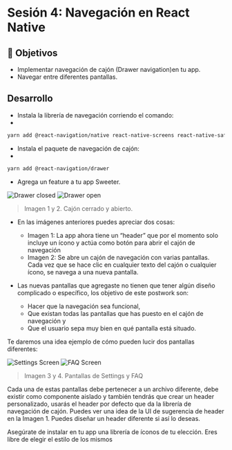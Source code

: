 # Sesión 4: Navegación en React Native

## :dart: Objetivos

- Implementar navegación de cajón (Drawer navigation)en tu app.
- Navegar entre diferentes pantallas.

## Desarrollo

- Instala  la librería de navegación corriendo el comando:
- 
```bash
yarn add @react-navigation/native react-native-screens react-native-safe-area-context
```

- Instala el paquete de navegación de cajón:
- 
```bash
yarn add @react-navigation/drawer
```

- Agrega un feature a tu app Sweeter.

![Drawer closed](./assets/image5.png)
![Drawer open](./assets/image2.png)

> Imagen 1 y 2. Cajón cerrado y abierto.

- En las imágenes anteriores puedes apreciar dos cosas:

    - Imagen 1: La app ahora tiene un “header” que por el momento solo incluye un ícono y actúa como botón para abrir el cajón de navegación
    - Imagen 2: Se abre un cajón de navegación con varias pantallas. Cada vez que se hace clic en cualquier texto del cajón o cualquier ícono, se navega a una nueva pantalla.

- Las nuevas pantallas que agregaste no tienen que tener algún diseño complicado o específico, los objetivo de este postwork son:

    - Hacer que la navegación sea funcional, 
    - Que existan todas las pantallas que has puesto en el cajón de navegación y 
    - Que el usuario sepa muy bien en qué pantalla está situado. 

Te daremos una idea ejemplo de cómo pueden lucir dos pantallas diferentes:

![Settings Screen](./assets/image1.png)
![FAQ Screen](./assets/image3.png)

> Imagen 3 y 4. Pantallas de Settings y FAQ

Cada una de estas pantallas debe pertenecer a un archivo diferente, debe existir como componente aislado y también tendrás que crear un header personalizado, usarás el header por defecto que da la librería de navegación de cajón. Puedes ver una idea de la UI de sugerencia de header en la Imagen 1. Puedes diseñar un header diferente si así lo deseas. 

Asegúrate de instalar en tu app una librería de íconos de tu elección. Eres libre de elegir el estilo de los mismos

